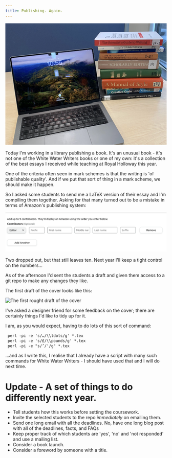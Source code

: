 ```yaml
---
title: Publishing. Again. 
---
```

![My laptop on a desk](/assets/images/booksinlibrary.png)

Today I'm working in a library publishing a book.  It's an unusual book - it's not one of the White Water Writers books or one of my own: it's a collection of the best essays I received while teaching at Royal Holloway this year. 

One of the criteria often seen in mark schemes is that the writing is 'of publishable quality'.  And if we put that sort of thing in a mark scheme, we should make it happen.  

So I asked some students to send me a LaTeX version of their essay and I'm compiling them together.  Asking for that many turned out to be a mistake in terms of Amazon's publishing system:  

![Only Nine](/assets/images/onlynine.png)

Two dropped out, but that still leaves ten. Next year I'll keep a tight control on the numbers... 

As of the afternoon I'd sent the students a draft and given them access to a git repo to make any changes they like. 

The first draft of the cover looks like this: 

![The first rought draft of the cover](/assets/images/coverstudents.png)

I've asked a designer friend for some feedback on the cover; there are certainly things I'd like to tidy up for it.  


I am, as you would expect, having to do lots of this sort of command: 

```
 perl -pi -e 's/…/\\ldots/g' *.tex
 perl -pi -e 's/£/\\pounds/g' *.tex
 perl -pi -e "s/’/'/g" *.tex
```

...and as I write this, I realise that I already have a script with many such commands for White Water Writers - I should have used that and I will do next time.


# Update - A set of things to do differently next year. 

* Tell students how this works before setting the coursework. 
* Invite the selected students to the repo _immediately_ on emailing them. 
* Send one long email with all the deadlines. No, have one long blog post with all of the deadlines, facts, and FAQs
* Keep proper track of which students are 'yes', 'no' and 'not responded' and use a mailing list. 
* Consider a book launch.  
* Consider a foreword by someone with a title.    

